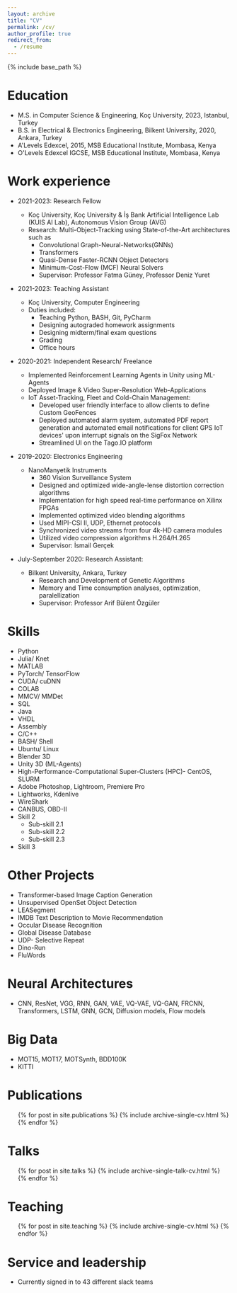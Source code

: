 ```yaml
---
layout: archive
title: "CV"
permalink: /cv/
author_profile: true
redirect_from:
  - /resume
---
```


{% include base_path %}

Education
======
* M.S. in Computer Science & Engineering, Koç University, 2023, Istanbul, Turkey
* B.S. in Electrical & Electronics Engineering, Bilkent University, 2020, Ankara, Turkey
* A'Levels Edexcel, 2015, MSB Educational Institute, Mombasa, Kenya
* O'Levels Edexcel IGCSE, MSB Educational Institute, Mombasa, Kenya

Work experience
======
* 2021-2023: Research Fellow
  * Koç University, Koç University & İş Bank Artificial Intelligence Lab (KUIS AI Lab), Autonomous Vision Group (AVG)
  * Research: Multi-Object-Tracking using State-of-the-Art architectures such as
    * Convolutional Graph-Neural-Networks(GNNs)
    * Transformers
    * Quasi-Dense Faster-RCNN Object Detectors
    * Minimum-Cost-Flow (MCF) Neural Solvers  
    * Supervisor: Professor Fatma Güney, Professor Deniz Yuret
* 2021-2023: Teaching Assistant
  * Koç University, Computer Engineering
  * Duties included:
    * Teaching Python, BASH, Git, PyCharm
    * Designing autograded homework assignments
    * Designing midterm/final exam questions
    * Grading
    * Office hours

* 2020-2021: Independent Research/ Freelance
  * Implemented Reinforcement Learning Agents in Unity using ML-Agents
  * Deployed Image & Video Super-Resolution Web-Applications
  * IoT Asset-Tracking, Fleet and Cold-Chain Management:
    * Developed user friendly interface to allow clients to define Custom GeoFences
    * Deployed automated alarm system, automated PDF report generation and automated email notifications for client GPS IoT devices' upon interrupt signals on the SigFox Network
    * Streamlined UI on the Tago.IO platform  

* 2019-2020: Electronics Engineering
  * NanoManyetik Instruments
    * 360 Vision Surveillance System
    * Designed and optimized wide-angle-lense distortion correction algorithms
    * Implementation for high speed real-time performance on Xilinx FPGAs
    * Implemented optimized video blending algorithms
    * Used MIPI-CSI II, UDP, Ethernet protocols
    * Synchronized video streams from four 4k-HD camera modules
    * Utilized video compression algorithms H.264/H.265
    * Supervisor: İsmail Gerçek

* July-September 2020: Research Assistant:
  * Bilkent University, Ankara, Turkey
    * Research and Development of Genetic Algorithms
    * Memory and Time consumption analyses, optimization, paralellization
    * Supervisor: Professor Arif Bülent Özgüler
  
Skills
======
* Python
* Julia/ Knet
* MATLAB
* PyTorch/ TensorFlow
* CUDA/ cuDNN
* COLAB
* MMCV/ MMDet
* SQL
* Java
* VHDL
* Assembly
* C/C++
* BASH/ Shell
* Ubuntu/ Linux
* Blender 3D
* Unity 3D (ML-Agents)
* High-Performance-Computational Super-Clusters (HPC)- CentOS, SLURM
* Adobe Photoshop, Lightroom, Premiere Pro
* Lightworks, Kdenlive
* WireShark
* CANBUS, OBD-II
* Skill 2
  * Sub-skill 2.1
  * Sub-skill 2.2
  * Sub-skill 2.3
* Skill 3

Other Projects
======
* Transformer-based Image Caption Generation
* Unsupervised OpenSet Object Detection
* LEASegment
* IMDB Text Description to Movie Recommendation
* Occular Disease Recognition
* Global Disease Database
* UDP- Selective Repeat
* Dino-Run
* FluWords

Neural Architectures
======
* CNN, ResNet, VGG, RNN, GAN, VAE, VQ-VAE, VQ-GAN, FRCNN, Transformers, LSTM, GNN, GCN, Diffusion models, Flow models

Big Data
======
* MOT15, MOT17, MOTSynth, BDD100K
* KITTI

Publications
======
  <ul>{% for post in site.publications %}
    {% include archive-single-cv.html %}
  {% endfor %}</ul>
  
Talks
======
  <ul>{% for post in site.talks %}
    {% include archive-single-talk-cv.html %}
  {% endfor %}</ul>
  
Teaching
======
  <ul>{% for post in site.teaching %}
    {% include archive-single-cv.html %}
  {% endfor %}</ul>
  
Service and leadership
======
* Currently signed in to 43 different slack teams
